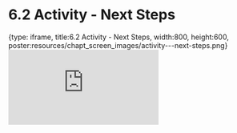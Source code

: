 # 6.2 Activity - Next Steps
 
{type: iframe, title:6.2 Activity - Next Steps, width:800, height:600, poster:resources/chapt_screen_images/activity---next-steps.png}
![](https://sayumiyork.github.io/c-moor-ottr-generic/activity---next-steps.html)
 

 

